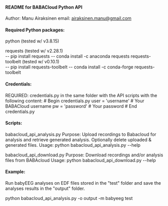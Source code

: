 #### README for BABACloud Python API ####
Author: Manu Airaksinen
email: airaksinen.manu@gmail.com

#### Required Python packages: ####
python (tested w/ v3.8.15)

requests (tested w/ v2.28.1)             
   -- pip install requests
   -- conda install -c anaconda requests
requests-toolbelt (tested w/ v0.10.1)    
   -- pip install requests-toolbelt
   -- conda install -c conda-forge requests-toolbelt

#### Credentials: ####
REQUIRED: 
  credentials.py in the same folder with the API scripts with the following content:
    # Begin credentials.py
    user = 'username' # Your BABACloud username
    pw = 'password' # Your password
    # End credentials.py

#### Scripts: ####
babacloud_api_analysis.py
  Purpose:
    Upload recordings to Babacloud for analysis and retrieve generated analysis.
    Optionally delete uploaded & generated files. 
  Usage:
    python babacloud_api_analysis.py --help


babacloud_api_download.py
  Purpose:
    Download recordings and/or analysis files from BABAcloud 
  Usage:
    python babacloud_api_download.py --help



#### Example: ####
Run babyEEG analyses on EDF files stored in the "test" folder and save the analyses results in the "output" folder. 

python babacloud_api_analysis.py -o output -m babyeeg test